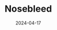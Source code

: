---
title: Nosebleed
fulltitle: Nosebleed
date: 2024-04-17
tags:
- 2024
characters:
- tzipora
- cobian
categories: []
keywords:
- 2024
rgb: 205, 165, 138
url: /stories/nosebleed/
image: /images/fullres/nosebleed.jpg
caption: Restraining her picking arm.
---
